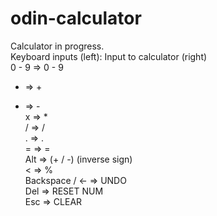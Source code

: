 # odin-calculator
Calculator in progress.  
Keyboard inputs (left): Input to calculator (right)  
0 - 9 => 0 - 9  
+ => +  
- => -  
x => *  
/ => /  
. => .  
= => =  
Alt => (+ / -) (inverse sign)  
< => %  
Backspace / <- => UNDO  
Del => RESET NUM  
Esc => CLEAR  
